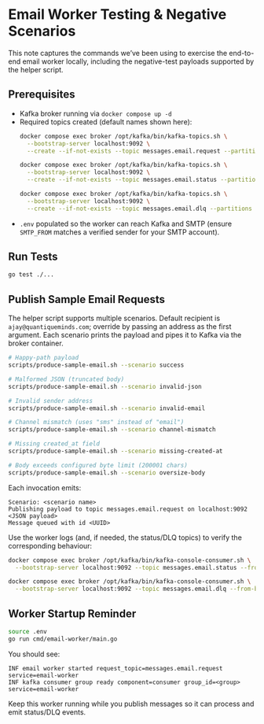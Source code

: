 # Email Worker Testing & Negative Scenarios

This note captures the commands we’ve been using to exercise the end-to-end email worker locally, including the negative-test payloads supported by the helper script.

## Prerequisites

- Kafka broker running via `docker compose up -d`
- Required topics created (default names shown here):
  ```bash
  docker compose exec broker /opt/kafka/bin/kafka-topics.sh \
    --bootstrap-server localhost:9092 \
    --create --if-not-exists --topic messages.email.request --partitions 6 --replication-factor 1

  docker compose exec broker /opt/kafka/bin/kafka-topics.sh \
    --bootstrap-server localhost:9092 \
    --create --if-not-exists --topic messages.email.status --partitions 3 --replication-factor 1

  docker compose exec broker /opt/kafka/bin/kafka-topics.sh \
    --bootstrap-server localhost:9092 \
    --create --if-not-exists --topic messages.email.dlq --partitions 3 --replication-factor 1
  ```
- `.env` populated so the worker can reach Kafka and SMTP (ensure `SMTP_FROM` matches a verified sender for your SMTP account).

## Run Tests

```bash
go test ./...
```

## Publish Sample Email Requests

The helper script supports multiple scenarios. Default recipient is `ajay@quantiqueminds.com`; override by passing an address as the first argument. Each scenario prints the payload and pipes it to Kafka via the broker container.

```bash
# Happy-path payload
scripts/produce-sample-email.sh --scenario success

# Malformed JSON (truncated body)
scripts/produce-sample-email.sh --scenario invalid-json

# Invalid sender address
scripts/produce-sample-email.sh --scenario invalid-email

# Channel mismatch (uses "sms" instead of "email")
scripts/produce-sample-email.sh --scenario channel-mismatch

# Missing created_at field
scripts/produce-sample-email.sh --scenario missing-created-at

# Body exceeds configured byte limit (200001 chars)
scripts/produce-sample-email.sh --scenario oversize-body
```

Each invocation emits:

```
Scenario: <scenario name>
Publishing payload to topic messages.email.request on localhost:9092
<JSON payload>
Message queued with id <UUID>
```

Use the worker logs (and, if needed, the status/DLQ topics) to verify the corresponding behaviour:

```bash
docker compose exec broker /opt/kafka/bin/kafka-console-consumer.sh \
  --bootstrap-server localhost:9092 --topic messages.email.status --from-beginning

docker compose exec broker /opt/kafka/bin/kafka-console-consumer.sh \
  --bootstrap-server localhost:9092 --topic messages.email.dlq --from-beginning
```

## Worker Startup Reminder

```bash
source .env
go run cmd/email-worker/main.go
```

You should see:

```
INF email worker started request_topic=messages.email.request service=email-worker
INF kafka consumer group ready component=consumer group_id=<group> service=email-worker
```

Keep this worker running while you publish messages so it can process and emit status/DLQ events.
